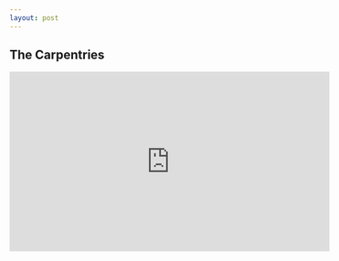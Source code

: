```yaml
---
layout: post
---
```


## The Carpentries

<iframe width="560" height="315" src="https://software-carpentry.org/lessons/" frameborder="0" allowfullscreen></iframe>
